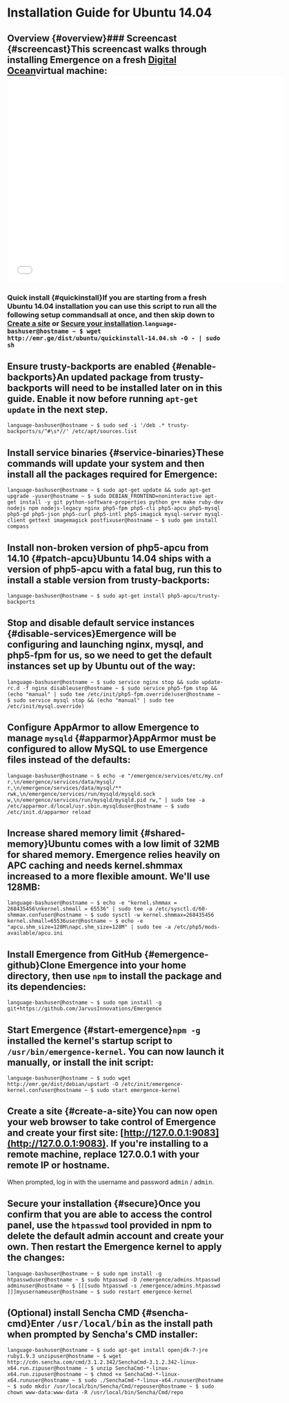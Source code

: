 # Installation Guide for Ubuntu 14.04

## Overview {#overview}### Screencast {#screencast}This screencast walks through installing Emergence on a fresh [Digital Ocean](https://www.digitalocean.com/?refcode=889859901aab)virtual machine:<iframe width="640" height="480" src="//www.youtube.com/embed/md7_J_ol5TY?rel=0" frameborder="0" allowfullscreen></iframe>

### Quick install {#quickinstall}If you are starting from a **fresh** Ubuntu 14.04 installation you can use this script to run all the following setup commandsall at once, and then skip down to **[Create a site](#create-a-site) or [Secure your installation](#secure)**.```language-bashuser@hostname ~ $ wget http://emr.ge/dist/ubuntu/quickinstall-14.04.sh -O - | sudo sh```

## Ensure trusty-backports are enabled {#enable-backports}An updated package from trusty-backports will need to be installed later on in this guide. Enable it now before running `apt-get update` in the next step.

```language-bashuser@hostname ~ $ sudo sed -i '/deb .* trusty-backports/s/^#\s*//' /etc/apt/sources.list```

## Install service binaries {#service-binaries}These commands will update your system and then install all the packages required for Emergence:

```language-bashuser@hostname ~ $ sudo apt-get update && sudo apt-get upgrade -yuser@hostname ~ $ sudo DEBIAN_FRONTEND=noninteractive apt-get install -y git python-software-properties python g++ make ruby-dev nodejs npm nodejs-legacy nginx php5-fpm php5-cli php5-apcu php5-mysql php5-gd php5-json php5-curl php5-intl php5-imagick mysql-server mysql-client gettext imagemagick postfixuser@hostname ~ $ sudo gem install compass```

## Install non-broken version of php5-apcu from 14.10 {#patch-apcu}Ubuntu 14.04 ships with a version of php5-apcu with a fatal bug, run this to install a stable version from trusty-backports:

```language-bashuser@hostname ~ $ sudo apt-get install php5-apcu/trusty-backports```

## Stop and disable default service instances {#disable-services}Emergence will be configuring and launching nginx, mysql, and php5-fpm for us, so we need to get the default instances set up by Ubuntu out of the way:

```language-bashuser@hostname ~ $ sudo service nginx stop && sudo update-rc.d -f nginx disableuser@hostname ~ $ sudo service php5-fpm stop && (echo "manual" | sudo tee /etc/init/php5-fpm.override)user@hostname ~ $ sudo service mysql stop && (echo "manual" | sudo tee /etc/init/mysql.override)```

## Configure AppArmor to allow Emergence to manage `mysqld` {#apparmor}AppArmor must be configured to allow MySQL to use Emergence files instead of the defaults:

```language-bashuser@hostname ~ $ echo -e "/emergence/services/etc/my.cnf r,\n/emergence/services/data/mysql/ r,\n/emergence/services/data/mysql/** rwk,\n/emergence/services/run/mysqld/mysqld.sock w,\n/emergence/services/run/mysqld/mysqld.pid rw," | sudo tee -a /etc/apparmor.d/local/usr.sbin.mysqlduser@hostname ~ $ sudo /etc/init.d/apparmor reload```

## Increase shared memory limit {#shared-memory}Ubuntu comes with a low limit of 32MB for shared memory. Emergence relies heavily on APC caching and needs kernel.shmmax increased to a more flexible amount. We'll use 128MB:

```language-bashuser@hostname ~ $ echo -e "kernel.shmmax = 268435456\nkernel.shmall = 65536" | sudo tee -a /etc/sysctl.d/60-shmmax.confuser@hostname ~ $ sudo sysctl -w kernel.shmmax=268435456 kernel.shmall=65536user@hostname ~ $ echo -e "apcu.shm_size=128M\napc.shm_size=128M" | sudo tee -a /etc/php5/mods-available/apcu.ini```

## Install Emergence from GitHub {#emergence-github}Clone Emergence into your home directory, then use `npm` to install the package and its dependencies:

```language-bashuser@hostname ~ $ sudo npm install -g git+https://github.com/JarvusInnovations/Emergence```

## Start Emergence {#start-emergence}`npm -g` installed the kernel's startup script to `/usr/bin/emergence-kernel`. You can now launch it manually, or install the init script:

```language-bashuser@hostname ~ $ sudo wget http://emr.ge/dist/debian/upstart -O /etc/init/emergence-kernel.confuser@hostname ~ $ sudo start emergence-kernel```

## Create a site {#create-a-site}You can now open your web browser to take control of Emergence and create your first site: [http://127.0.0.1:9083](http://127.0.0.1:9083). If you're installing to a remote machine, replace 127.0.0.1 with your remote IP or hostname.

When prompted, log in with the username and password <kbd>admin</kbd> / <kbd>admin</kbd>.

## Secure your installation {#secure}Once you confirm that you are able to access the control panel, use the `htpasswd` tool provided in npm to delete the default admin account and create your own. Then restart the Emergence kernel to apply the changes:

```language-bashuser@hostname ~ $ sudo npm install -g htpasswduser@hostname ~ $ sudo htpasswd -D /emergence/admins.htpasswd adminuser@hostname ~ $ [[[sudo htpasswd -s /emergence/admins.htpasswd ]]]myusernameuser@hostname ~ $ sudo restart emergence-kernel```

## (Optional) install Sencha CMD {#sencha-cmd}Enter <kbd>/usr/local/bin</kbd> as the install path when prompted by Sencha's CMD installer:

```language-bashuser@hostname ~ $ sudo apt-get install openjdk-7-jre ruby1.9.3 unzipuser@hostname ~ $ wget http://cdn.sencha.com/cmd/3.1.2.342/SenchaCmd-3.1.2.342-linux-x64.run.zipuser@hostname ~ $ unzip SenchaCmd-*-linux-x64.run.zipuser@hostname ~ $ chmod +x SenchaCmd-*-linux-x64.runuser@hostname ~ $ sudo ./SenchaCmd-*-linux-x64.runuser@hostname ~ $ sudo mkdir /usr/local/bin/Sencha/Cmd/repouser@hostname ~ $ sudo chown www-data:www-data -R /usr/local/bin/Sencha/Cmd/repo```
